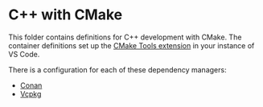 # C++ with CMake

This folder contains definitions for C++ development with CMake. The container definitions set up the [CMake Tools extension](ms-vscode.cmake-tools
) in your instance of VS Code.

There is a configuration for each of these dependency managers:

- [Conan](https://conan.io/)
- [Vcpkg](https://github.com/microsoft/vcpkg)
